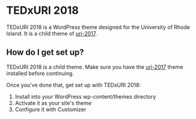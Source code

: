 # TEDxURI 2018

TEDxURI 2018 is a WordPress theme designed for the University of Rhode Island.  It is a child theme of [uri-2017](https://bitbucket.org/uriweb/uri-2017).

## How do I get set up?

TEDxURI 2018 is a child theme.  Make sure you have the [uri-2017](https://bitbucket.org/uriweb/uri-2017) theme installed before continuing.

Once you've done that, get set up with TEDxURI 2018:

1. Install into your WordPress wp-content/themes directory
2. Activate it as your site's theme
3. Configure it with Customizer